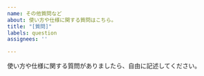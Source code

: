 ```yaml
---
name: その他質問など
about: 使い方や仕様に関する質問はこちら。
title: "[質問]"
labels: question
assignees: ''

---
```


使い方や仕様に関する質問がありましたら、自由に記述してください。
